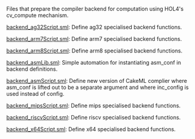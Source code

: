 Files that prepare the compiler backend for computation using HOL4's
cv_compute mechanism.

[backend_ag32Script.sml](backend_ag32Script.sml):
Define ag32 specialised backend functions.

[backend_arm7Script.sml](backend_arm7Script.sml):
Define arm7 specialised backend functions.

[backend_arm8Script.sml](backend_arm8Script.sml):
Define arm8 specialised backend functions.

[backend_asmLib.sml](backend_asmLib.sml):
Simple automation for instantiating asm_conf in backend definitions.

[backend_asmScript.sml](backend_asmScript.sml):
Define new version of CakeML complier where asm_conf is lifted out to
be a separate argument and where inc_config is used instead of config.

[backend_mipsScript.sml](backend_mipsScript.sml):
Define mips specialised backend functions.

[backend_riscvScript.sml](backend_riscvScript.sml):
Define riscv specialised backend functions.

[backend_x64Script.sml](backend_x64Script.sml):
Define x64 specialised backend functions.
